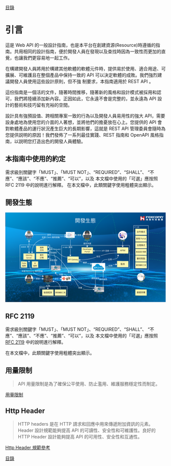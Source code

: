 [目錄](README.md "目錄")

# 引言

這是 Web API 的一般設計指南，也是本平台在創建資源(Resource)時遵循的指南。共用相同的設計指南，便於開發人員在發現以及查找時因為一致性而更加的直覺，也讓我們更容易地一起工作。

在構建開發人員將用於構建其他軟體的軟體元件時，提供易於使用、適合用途、可擴展、可維護且在整個產品中保持一致的 API 可以決定軟體的成敗。我們強烈建議開發人員使用這些設計原則，但不強
制要求，本指南適用於 REST API 。

這份指南是一個活的文件，隨著時間推移，隨著新的風格和設計模式被採用和認可，我們將陸續添加新內容。正因如此，它永遠不會是完整的，並永遠為 API 設計的藝術和技巧留有充裕的空間。

設計具有強預設值、跨相關專案一致的行為以及開發人員易用性的強大 API，需要設身處地為使用您的介面的人著想，並將他們的擔憂放在心上。您提供的 API 會對軟體產品的運行狀況產生巨大的長期影響，這就是 REST API 管理委員會隨時為您提供説明的原因！我們發佈了一系列最佳實踐、REST 指南和 OpenAPI 風格指南，以説明您打造出色的開發人員體驗。

## 本指南中使用的約定

需求級別關鍵字「MUST」、「MUST NOT」、“REQUIRED”、“SHALL”、 “不應”、“應該”、“不應”、“推薦”、“可以”，以及 本文檔中使用的「可選」應按照 RFC 2119 中的說明進行解釋。
在本文檔中，此類關鍵字使用粗體突出顯示。

## 開發生態

![Developement](./images/Developement.png?raw=true)

## RFC 2119

需求級別關鍵字「MUST」、「MUST NOT」、“REQUIRED”、“SHALL”、 “不應”、“應該”、“不應”、“推薦”、“可以”，以及 本文檔中使用的「可選」應按照 [RFC 2119](https://maas-apim-test.developer.azure-api.net/guideline#) 中的說明進行解釋。

在本文檔中，此類關鍵字使用粗體突出顯示。

## 用量限制

> API 用量限制是為了確保公平使用、防止濫用、維護服務穩定性而制定。

[用量限制](./Limitation.md)

## Http Header

> HTTP headers 是在 HTTP 請求和回應中用來傳遞附加資訊的元素。Header 設計規範能夠提高 API 的可讀性、安全性和可維護性。良好的 HTTP Header 設計能夠提高 API 的可用性、安全性和互通性。

[Http Header 規範參考](./Http_Header_Specification_Reference.md)

[目錄](README.md "目錄")
